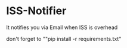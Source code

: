 # ISS-Notifier
It notifies you via Email when ISS is overhead

don't forget to ""pip install -r requirements.txt"
